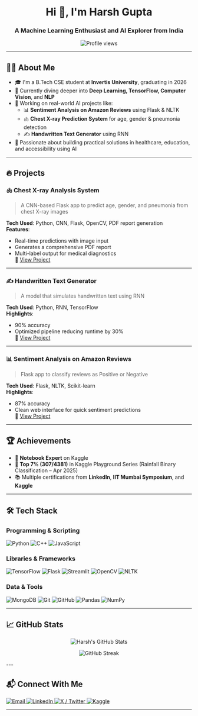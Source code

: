 <h1 align="center">Hi 👋, I'm Harsh Gupta</h1>
<h3 align="center">A Machine Learning Enthusiast and AI Explorer from India</h3>

<p align="center">
  <img src="https://komarev.com/ghpvc/?username=4444Harsh&label=Profile%20views&color=0e75b6&style=flat" alt="Profile views" />
</p>

---

## 🧑‍💻 About Me

- 🎓 I'm a B.Tech CSE student at **Invertis University**, graduating in 2026  
- 🌱 Currently diving deeper into **Deep Learning, TensorFlow, Computer Vision**, and **NLP**
- 🔭 Working on real-world AI projects like:
  - 📊 **Sentiment Analysis on Amazon Reviews** using Flask & NLTK  
  - 🫁 **Chest X-ray Prediction System** for age, gender & pneumonia detection  
  - ✍️ **Handwritten Text Generator** using RNN  
- 🧠 Passionate about building practical solutions in healthcare, education, and accessibility using AI

---

## 🔥 Projects

### 🫁 Chest X-ray Analysis System
> A CNN-based Flask app to predict age, gender, and pneumonia from chest X-ray images

**Tech Used**: Python, CNN, Flask, OpenCV, PDF report generation  
**Features**:
- Real-time predictions with image input
- Generates a comprehensive PDF report
- Multi-label output for medical diagnostics  
🔗 [View Project](https://github.com/4444Harsh/Chest-X-ray-Analysis-System)

---

### ✍️ Handwritten Text Generator
> A model that simulates handwritten text using RNN

**Tech Used**: Python, RNN, TensorFlow  
**Highlights**:
- 90% accuracy
- Optimized pipeline reducing runtime by 30%  
🔗 [View Project](https://github.com/4444Harsh/RD-INFRO-TECHNOLOGY.git)

---

### 📊 Sentiment Analysis on Amazon Reviews
> Flask app to classify reviews as Positive or Negative

**Tech Used**: Flask, NLTK, Scikit-learn  
**Highlights**:
- 87% accuracy
- Clean web interface for quick sentiment predictions  
🔗 [View Project](https://github.com/4444Harsh/Amazon_review_sentiment_analysis.git)

---

## 🏆 Achievements

- 🧠 **Notebook Expert** on Kaggle  
- 🥇 **Top 7% (307/4381)** in Kaggle Playground Series (Rainfall Binary Classification – Apr 2025)  
- 📚 Multiple certifications from **LinkedIn**, **IIT Mumbai Symposium**, and **Kaggle**

---

## 🛠️ Tech Stack

### Programming & Scripting
![Python](https://img.shields.io/badge/Python-3776AB?style=for-the-badge&logo=python&logoColor=white)
![C++](https://img.shields.io/badge/C++-00599C?style=for-the-badge&logo=c%2B%2B&logoColor=white)
![JavaScript](https://img.shields.io/badge/JavaScript-F7DF1E?style=for-the-badge&logo=javascript&logoColor=black)

### Libraries & Frameworks
![TensorFlow](https://img.shields.io/badge/TensorFlow-FF6F00?style=for-the-badge&logo=tensorflow&logoColor=white)
![Flask](https://img.shields.io/badge/Flask-000000?style=for-the-badge&logo=flask&logoColor=white)
![Streamlit](https://img.shields.io/badge/Streamlit-FF4B4B?style=for-the-badge&logo=streamlit&logoColor=white)
![OpenCV](https://img.shields.io/badge/OpenCV-5C3EE8?style=for-the-badge&logo=opencv&logoColor=white)
![NLTK](https://img.shields.io/badge/NLTK-2D2D2D?style=for-the-badge&logo=python&logoColor=white)

### Data & Tools
![MongoDB](https://img.shields.io/badge/MongoDB-4EA94B?style=for-the-badge&logo=mongodb&logoColor=white)
![Git](https://img.shields.io/badge/Git-F05032?style=for-the-badge&logo=git&logoColor=white)
![GitHub](https://img.shields.io/badge/GitHub-181717?style=for-the-badge&logo=github&logoColor=white)
![Pandas](https://img.shields.io/badge/Pandas-150458?style=for-the-badge&logo=pandas&logoColor=white)
![NumPy](https://img.shields.io/badge/Numpy-013243?style=for-the-badge&logo=numpy&logoColor=white)

---

## 📈 GitHub Stats

<p align="center">
  <img src="https://github-readme-stats.vercel.app/api?username=4444Harsh&show_icons=true&theme=tokyonight" alt="Harsh's GitHub Stats" />
</p>

<p align="center">
<img src="https://streak-stats.demolab.com?user=4444Harsh&theme=tokyonight" alt="GitHub Streak" />
</p>
---

## 📬 Connect With Me

<p align="left">
  <a href="mailto:Guptaharshbly@gmail.com" target="_blank">
    <img src="https://img.shields.io/badge/Gmail-D14836?style=for-the-badge&logo=gmail&logoColor=white" alt="Email" />
  </a>
  <a href="https://www.linkedin.com/in/4444harsh" target="_blank">
    <img src="https://img.shields.io/badge/LinkedIn-0077B5?style=for-the-badge&logo=linkedin&logoColor=white" alt="LinkedIn" />
  </a>
  <a href="https://x.com/4444HarshGupta" target="_blank">
    <img src="https://img.shields.io/badge/X-000000?style=for-the-badge&logo=x&logoColor=white" alt="X / Twitter" />
  </a>
  <a href="https://www.kaggle.com/harshgupta4444" target="_blank">
    <img src="https://img.shields.io/badge/Kaggle-20BEFF?style=for-the-badge&logo=kaggle&logoColor=white" alt="Kaggle" />
  </a>
</p>

---

